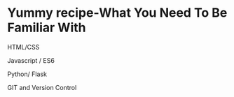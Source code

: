 # Yummy recipe-What You Need To Be Familiar With

HTML/CSS

Javascript / ES6


Python/ Flask


GIT and Version Control

